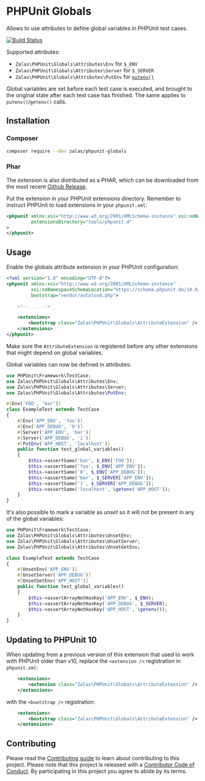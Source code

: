 # PHPUnit Globals

Allows to use attributes to define global variables in PHPUnit test cases.

[![Build Status](https://github.com/jakzal/phpunit-globals/actions/workflows/build.yml/badge.svg)](https://github.com/jakzal/phpunit-globals/actions/workflows/build.yml)

Supported attributes:

 * `Zalas\PHPUnit\Globals\Attributes\Env` for `$_ENV`
 * `Zalas\PHPUnit\Globals\Attributes\Server` for `$_SERVER`
 * `Zalas\PHPUnit\Globals\Attributes\PutEnv` for [`putenv()`](http://php.net/putenv)

Global variables are set before each test case is executed,
and brought to the original state after each test case has finished.
The same applies to `putenv()`/`getenv()` calls.

## Installation

### Composer

```bash
composer require --dev zalas/phpunit-globals
```

### Phar

The extension is also distributed as a PHAR, which can be downloaded from the most recent
[Github Release](https://github.com/jakzal/phpunit-globals/releases).

Put the extension in your PHPUnit extensions directory.
Remember to instruct PHPUnit to load extensions in your `phpunit.xml`:

```xml
<phpunit xmlns:xsi="http://www.w3.org/2001/XMLSchema-instance" xsi:noNamespaceSchemaLocation="https://schema.phpunit.de/10/phpunit.xsd"
         extensionsDirectory="tools/phpunit.d"
>
</phpunit>
```

## Usage

Enable the globals attribute extension in your PHPUnit configuration:

```xml
<?xml version="1.0" encoding="UTF-8"?>
<phpunit xmlns:xsi="http://www.w3.org/2001/XMLSchema-instance"
         xsi:noNamespaceSchemaLocation="https://schema.phpunit.de/10.0/phpunit.xsd"
         bootstrap="vendor/autoload.php">

    <!-- ... -->

    <extensions>
        <bootstrap class="Zalas\PHPUnit\Globals\AttributeExtension" />
    </extensions>
</phpunit>
```

Make sure the `AttributeExtension` is registered before any other extensions that might depend on global variables.

Global variables can now be defined in attributes:

```php
use PHPUnit\Framework\TestCase;
use Zalas\PHPUnit\Globals\Attributes\Env;
use Zalas\PHPUnit\Globals\Attributes\Server;
use Zalas\PHPUnit\Globals\Attributes\PutEnv;

#[Env('FOO', 'bar')]
class ExampleTest extends TestCase
{
    #[Env('APP_ENV', 'foo')]
    #[Env('APP_DEBUG', '0')]
    #[Server('APP_ENV', 'bar')]
    #[Server('APP_DEBUG', '1')]
    #[PutEnv('APP_HOST', 'localhost')]
    public function test_global_variables()
    {
        $this->assertSame('bar', $_ENV['FOO']);
        $this->assertSame('foo', $_ENV['APP_ENV']);
        $this->assertSame('0', $_ENV['APP_DEBUG']);
        $this->assertSame('bar', $_SERVER['APP_ENV']);
        $this->assertSame('1', $_SERVER['APP_DEBUG']);
        $this->assertSame('localhost', \getenv('APP_HOST'));
    }
}
```

It's also possible to mark a variable as _unset_ so it will not be present in any of the global variables:

```php
use PHPUnit\Framework\TestCase;
use Zalas\PHPUnit\Globals\Attributes\UnsetEnv;
use Zalas\PHPUnit\Globals\Attributes\UnsetServer;
use Zalas\PHPUnit\Globals\Attributes\UnsetGetEnv;

class ExampleTest extends TestCase
{
    #[UnsetEnv('APP_ENV')]
    #[UnsetServer('APP_DEBUG')]
    #[UnsetGetEnv('APP_HOST')]
    public function test_global_variables()
    {
        $this->assertArrayNotHasKey('APP_ENV', $_ENV);
        $this->assertArrayNotHasKey('APP_DEBUG', $_SERVER);
        $this->assertArrayNotHasKey('APP_HOST', \getenv());
    }
}
```

## Updating to PHPUnit 10

When updating from a previous version of this extension that used to work with PHPUnit older than v10,
replace the `<extension />` registration in `phpunit.xml`:

```xml
    <extensions>
        <extension class="Zalas\PHPUnit\Globals\AttributeExtension" />
    </extensions>
```

with the `<bootstrap />` registration:

```xml
    <extensions>
        <bootstrap class="Zalas\PHPUnit\Globals\AttributeExtension" />
    </extensions>
```

## Contributing

Please read the [Contributing guide](CONTRIBUTING.md) to learn about contributing to this project.
Please note that this project is released with a [Contributor Code of Conduct](CODE_OF_CONDUCT.md).
By participating in this project you agree to abide by its terms.
